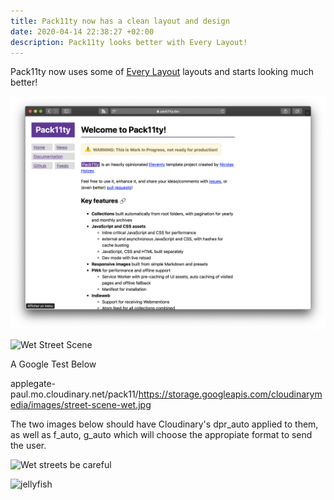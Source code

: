```yaml
---
title: Pack11ty now has a clean layout and design
date: 2020-04-14 22:38:27 +02:00
description: Pack11ty looks better with Every Layout!
---
```


Pack11ty now uses some of [Every Layout](https://every-layout.dev/) layouts and starts looking much better!

![Pack11ty screenshot](pack11ty-screenshot.png "Pack11ty's design as of 14th April 2020")



![Wet Street Scene](https://applegate-paul.mo.cloudinary.net/https://storage.googleapis.com/cloudinarymedia/images/street-scene-wet.jpg)

A Google Test Below

applegate-paul.mo.cloudinary.net/pack11/https://storage.googleapis.com/cloudinarymedia/images/street-scene-wet.jpg

The two images below should have Cloudinary's dpr_auto applied to them, as well as f_auto, g_auto which will choose the appropiate format to send the user.


![Wet streets be careful](https://applegate-paul.mo.cloudinary.net/pack11/https://storage.googleapis.com/cloudinarymedia/images/street-scene-wet.jpg)

![jellyfish](https://applegate-paul.mo.cloudinary.net/pack11/https://storage.googleapis.com/cloudinarymedia/images/jelly-fish.jpg)
